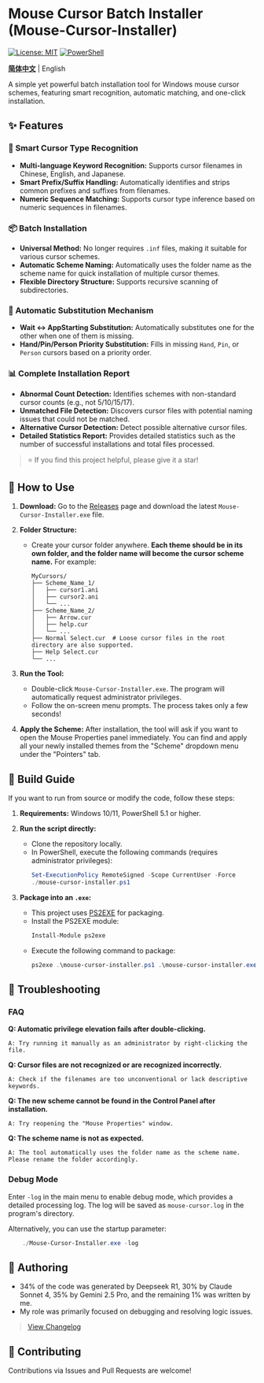 # Mouse Cursor Batch Installer (Mouse-Cursor-Installer)

[![License: MIT](https://img.shields.io/badge/License-MIT-yellow.svg)](https://opensource.org/licenses/MIT)
[![PowerShell](https://img.shields.io/badge/PowerShell-5.1%2B-blue.svg)](https://docs.microsoft.com/en-us/powershell/)

[**简体中文**](./README.md) | English

A simple yet powerful batch installation tool for Windows mouse cursor schemes, featuring smart recognition, automatic matching, and one-click installation.

## ✨ Features

### 🎯 Smart Cursor Type Recognition

- **Multi-language Keyword Recognition:** Supports cursor filenames in Chinese, English, and Japanese.
- **Smart Prefix/Suffix Handling:** Automatically identifies and strips common prefixes and suffixes from filenames.
- **Numeric Sequence Matching:** Supports cursor type inference based on numeric sequences in filenames.

### 📦 Batch Installation

- **Universal Method:** No longer requires `.inf` files, making it suitable for various cursor schemes.
- **Automatic Scheme Naming:** Automatically uses the folder name as the scheme name for quick installation of multiple cursor themes.
- **Flexible Directory Structure:** Supports recursive scanning of subdirectories.

### 🔄 Automatic Substitution Mechanism

- **Wait ↔ AppStarting Substitution:** Automatically substitutes one for the other when one of them is missing.
- **Hand/Pin/Person Priority Substitution:** Fills in missing `Hand`, `Pin`, or `Person` cursors based on a priority order.

### 📊 Complete Installation Report

- **Abnormal Count Detection:** Identifies schemes with non-standard cursor counts (e.g., not 5/10/15/17).
- **Unmatched File Detection:** Discovers cursor files with potential naming issues that could not be matched.
- **Alternative Cursor Detection:** Detect possible alternative cursor files.
- **Detailed Statistics Report:** Provides detailed statistics such as the number of successful installations and total files processed.

> ⭐ If you find this project helpful, please give it a star!

## 🚀 How to Use

1.  **Download:** Go to the [Releases](https://github.com/unc611/Mouse-Cursor-Installer/releases) page and download the latest `Mouse-Cursor-Installer.exe` file.

2.  **Folder Structure:**
    - Create your cursor folder anywhere. **Each theme should be in its own folder, and the folder name will become the cursor scheme name.** For example:
      ```
      MyCursors/
      ├── Scheme_Name_1/
      │   ├── cursor1.ani
      │   ├── cursor2.ani
      │   └── ...
      ├── Scheme_Name_2/
      │   ├── Arrow.cur
      │   ├── help.cur
      │   └── ...
      ├── Normal Select.cur  # Loose cursor files in the root directory are also supported.
      ├── Help Select.cur
      └── ...
      ```

3.  **Run the Tool:**
    - Double-click `Mouse-Cursor-Installer.exe`. The program will automatically request administrator privileges.
    - Follow the on-screen menu prompts. The process takes only a few seconds!

4.  **Apply the Scheme:** After installation, the tool will ask if you want to open the Mouse Properties panel immediately. You can find and apply all your newly installed themes from the "Scheme" dropdown menu under the "Pointers" tab.

## 🔧 Build Guide

If you want to run from source or modify the code, follow these steps:

1.  **Requirements:** Windows 10/11, PowerShell 5.1 or higher.

2.  **Run the script directly:**
    - Clone the repository locally.
    - In PowerShell, execute the following commands (requires administrator privileges):
      ```powershell
      Set-ExecutionPolicy RemoteSigned -Scope CurrentUser -Force
      ./mouse-cursor-installer.ps1
      ```

3.  **Package into an `.exe`:**
    - This project uses [PS2EXE](https://github.com/MScholtes/PS2EXE) for packaging.
    - Install the PS2EXE module:
      ```powershell
      Install-Module ps2exe
      ```
    - Execute the following command to package:
      ```powershell
      ps2exe .\mouse-cursor-installer.ps1 .\mouse-cursor-installer.exe
      ```

## 🐛 Troubleshooting

### FAQ

**Q: Automatic privilege elevation fails after double-clicking.**
```
A: Try running it manually as an administrator by right-clicking the file.
```

**Q: Cursor files are not recognized or are recognized incorrectly.**
```
A: Check if the filenames are too unconventional or lack descriptive keywords.
```

**Q: The new scheme cannot be found in the Control Panel after installation.**
```
A: Try reopening the "Mouse Properties" window.
```

**Q: The scheme name is not as expected.**
```
A: The tool automatically uses the folder name as the scheme name. Please rename the folder accordingly.
```

### Debug Mode

Enter `-log` in the main menu to enable debug mode, which provides a detailed processing log. The log will be saved as `mouse-cursor.log` in the program's directory.

Alternatively, you can use the startup parameter:

```powershell
    ./Mouse-Cursor-Installer.exe -log
```

## 📄 Authoring

- 34% of the code was generated by Deepseek R1, 30% by Claude Sonnet 4, 35% by Gemini 2.5 Pro, and the remaining 1% was written by me.
- My role was primarily focused on debugging and resolving logic issues.

> [View Changelog](./changelog.md)

## 🤝 Contributing

Contributions via Issues and Pull Requests are welcome!